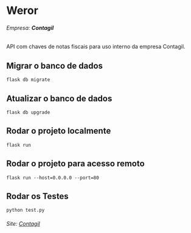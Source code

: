 # Weror
###### Empresa: **Contagil**

API com chaves de notas fiscais para uso interno da empresa Contagil. 

## Migrar o banco de dados

```
flask db migrate
```
## Atualizar o banco de dados

```
flask db upgrade
```

## Rodar o projeto localmente

```
flask run
```

## Rodar o projeto para acesso remoto

```
flask run --host=0.0.0.0 --port=80
```

## Rodar os Testes

```
python test.py
```
###### Site: [Contagil](http://www.contagilpb.com.br/)